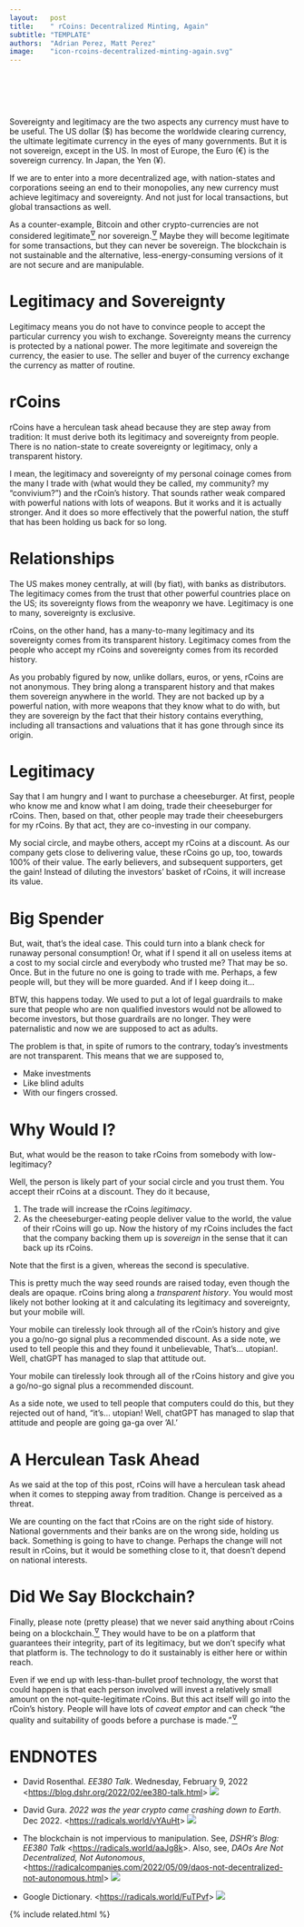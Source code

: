 ```yaml
---
layout:   post
title:    " rCoins: Decentralized Minting, Again"
subtitle: "TEMPLATE"
authors:  "Adrian Perez, Matt Perez"
image:    "icon-rcoins-decentralized-minting-again.svg"
---
```


<div style="display:none;">
 <p>Every currency must have <em>legitimacy</em> and <em>sovereignty</em>. For example, the US dollar has become a legitimate currency in the eyes of many governments, but it is not sovereign, except in the US.</p>
</div>

<h1>&nbsp;</h1>
 <p>Sovereignty and legitimacy are the two aspects any currency must have to be useful. The US dollar (&dollar;) has become the worldwide clearing currency, the ultimate legitimate currency in the eyes of many governments. But it is not sovereign, except in the US. In most of Europe, the Euro (&euro;) is the sovereign currency. In Japan, the Yen (&yen;).</p>
 <p>If we are to enter into a more decentralized age, with nation-states and corporations seeing an end to their monopolies, any new currency must achieve legitimacy and sovereignty. And not just for local transactions, but global transactions as well.</p>
 <p>As a counter-example, Bitcoin and other crypto-currencies are not considered legitimate<a href="#en01"><sup id="bm01">&hairsp;&nabla;&hairsp;</sup></a> nor sovereign.<a href="#en04"><sup id="bm04">&hairsp;&nabla;&hairsp;</sup></a> Maybe they will become legitimate for some transactions, but they can never be sovereign. The blockchain is not sustainable and the alternative, less-energy-consuming versions of it are not secure and are manipulable.</p>

<h1>Legitimacy and Sovereignty</h1>
 <p>Legitimacy means you do not have to convince people to accept the particular currency you wish to exchange. Sovereignty means the currency is protected by a national power. The more legitimate and sovereign the currency, the easier to use. The seller and buyer of the currency exchange the currency as matter of routine.</p>

<h1>rCoins</h1>
 <p><span class="_paradigm">rCoin</span>s have a herculean task ahead because they are step away from tradition: It must derive both its legitimacy and sovereignty from people. There is no nation-state to create sovereignty or legitimacy, only a transparent history.</p>
 <p>I mean, the legitimacy and sovereignty of my personal coinage comes from the many I trade with (what would they be called, my community? my &ldquo;convivium?&rdquo;) and the <span class="_paradigm">rCoin</span>&rsquo;s history. That sounds rather weak compared with powerful nations with lots of weapons. But it works and it is actually stronger. And it does so more effectively that the <span class="_quotespan">powerful nation</span>, the stuff that has been holding us back for so long.</p>

<h1>Relationships</h1>
 <p>The US makes money centrally, at will (by fiat), with banks as distributors. The legitimacy comes from the trust that other powerful countries place on the US; its sovereignty flows from the weaponry we have. Legitimacy is one to many, sovereignty is exclusive.</p>
 <p><span class="_paradigm">rCoin</span>s, on the other hand, has a many-to-many legitimacy and its sovereignty comes from its transparent history. Legitimacy comes from the people who accept my <span class="_paradigm">rCoin</span>s and sovereignty comes from its recorded history.</p>
 <p>As you probably figured by now, unlike dollars, euros, or yens, <span class="_paradigm">rCoin</span>s are not anonymous. They bring along a transparent history and that makes them sovereign anywhere in the world. They are not backed up by a powerful nation, with more weapons that they know what to do with, but they are sovereign by the fact that their history contains everything, including all transactions and valuations that it has gone through since its origin.</p>

<h1>Legitimacy</h1>
 <p>Say that I am hungry and I want to purchase a cheeseburger. At first, people who know me and know what I am doing, trade their cheeseburger for <span class="_paradigm">rCoin</span>s. Then, based on that, other people may trade their cheeseburgers for my <span class="_paradigm">rCoin</span>s. By that act, they are co-investing in our company.</p>
 <p>My social circle, and maybe others, accept my <span class="_paradigm">rCoin</span>s at a discount. As our company gets close to delivering value, these <span class="_paradigm">rCoin</span>s go up, too, towards 100%  of their value. The early believers, and subsequent supporters, get the gain! Instead of diluting the investors&rsquo; basket of <span class="_paradigm">rCoin</span>s, it will increase its value.</p>

<h1>Big Spender</h1>
 <p>But, wait, that&rsquo;s the ideal case. This could turn into a blank check for runaway personal consumption! Or, what if I spend it all on useless items at a cost to my social circle and everybody who trusted me? That may be so. Once. But in the future no one is going to trade with me. Perhaps, a few people will, but they will be more guarded. And if I keep doing it…</p>
 <p>BTW, this happens today. We used to put a lot of legal guardrails to make sure that people who are <span class="_quotespan">non qualified investors</span> would not be allowed to become investors, but those guardrails are no longer. They were paternalistic and now we are supposed to act as adults.</p>
 <p>The problem is that, in spite of rumors to the contrary, today&rsquo;s investments are not transparent. This means that we are supposed to,</p>
  <ul>
   <li>Make investments</li>
   <li>Like blind adults</li>
   <li>With our fingers crossed.</li>
 </ul>

<h1>Why Would I?</h1>
 <p>But, what would be the reason to take <span class="_paradigm">rCoin</span>s from somebody with low-legitimacy?</p>
 <p>Well, the person is likely part of your social circle and you trust them. You accept their <span class="_paradigm">rCoin</span>s at a discount. They do it because,</p>
  <ol>
   <li>The trade will increase the <span class="_paradigm">rCoin</span>s <em>legitimacy</em>.</li>
   <li>As the cheeseburger-eating people deliver value to the world, the value of their <span class="_paradigm">rCoin</span>s will go up. Now the history of my <span class="_paradigm">rCoin</span>s includes the fact that the company backing them up is <em>sovereign</em> in the sense that it can back up its <span class="_paradigm">rCoin</span>s.</li>
  </ol>
 <p>Note that the first is a given, whereas the second is speculative.</p>
 <p>This is pretty much the way seed rounds are raised today, even though the <span class="_quotespan">deals</span> are opaque. <span class="_paradigm">rCoin</span>s bring along a <em>transparent history</em>. You would most likely not bother looking at it and calculating its legitimacy and sovereignty, but your mobile will.</p>
 <p>Your mobile can tirelessly look through all of the <span class="_paradigm">rCoin</span>&rsquo;s history and give you a go/no-go signal plus a recommended discount. As a side note, we used to tell people this and they found it unbelievable, <span class="_quotespan">That&rsquo;s&hellip;  utopian!</span>. Well, chatGPT has managed to slap that attitude out.</p>
 <p>Your mobile can tirelessly look through all of the rCoins history and give you a go/no-go signal plus a recommended discount.</p>
 <p>As a side note, we used to tell people that computers could do this, but they rejected out of hand, “it’s… utopian! Well, chatGPT has managed to slap that attitude and people are going ga-ga over &rsquo;AI.&rsquo;

<h1>A Herculean Task Ahead</h1>
 <p>As we said at the top of this post, <span class="_paradigm">rCoin</span>s will have a herculean task ahead when it comes to stepping away from tradition. Change is perceived as a threat.</p>
 <p>We are counting on the fact that <span class="_paradigm">rCoin</span>s are on the right side of history. National governments and their banks are on the wrong side, holding us back. Something is going to have to change. Perhaps the change will not result in <span class="_paradigm">rCoin</span>s, but it would be something close to it, that doesn&rsquo;t depend on national interests.</p>

<h1>Did We Say Blockchain?</h1>
 <p>Finally, please note (pretty please) that we never said anything about <span class="_paradigm">rCoin</span>s being on a blockchain.<a href="#en02"><sup id="bm02">&hairsp;&nabla;&hairsp;</sup></a> They would have to be on a platform that guarantees their integrity, part of its legitimacy, but we don&rsquo;t specify what that platform is. The technology to do it sustainably is either here or within reach.</p>
 <p>Even if we end up with less-than-bullet proof technology, the worst that could happen is that each person involved will invest a relatively small amount on the not-quite-legitimate <span class="_paradigm">rCoin</span>s. But this act itself will go into the <span class="_paradigm">rCoin</span>&rsquo;s history. People will have lots of <em>caveat emptor</em> and can check “the quality and suitability of goods before a purchase is made.”<a href="#en03"><sup id="bm03">&hairsp;&nabla;&hairsp;</sup></a></p>

<h1 class="_section">ENDNOTES</h1>
 <ul>
  <li id="en04">
   <p class="_list-item">
    David Rosenthal.
    <em>EE380 Talk</em>.
    Wednesday, February 9, 2022
    &lt;<a href="https://blog.dshr.org/2022/02/ee380-talk.html" target="_blank">https://blog.dshr.org/2022/02/ee380-talk.html</a>&gt;
    <a class="_uparrow" href="#bm04"><img src="/assets/img/arrow-up-icon.png"></a>
   </p>
  </li>
  <li id="en01">
    David Gura.
    <em>2022 was the year crypto came crashing down to Earth</em>.
    Dec 2022.
    &lt;<a href="https://radicals.world/vYAuHt" target="_blank">https://radicals.world/vYAuHt</a>&gt;
    <a class="_uparrow" href="#bm01"><img src="/assets/img/arrow-up-icon.png"></a>
   </p>
  </li>
  <li id="en02">
   <p class="_list-item">
    The blockchain is not impervious to manipulation.
    See,
    <em>DSHR&rsquo;s Blog: EE380 Talk</em>
    &lt;<a href="https://radicals.world/aaJg8k">https://radicals.world/aaJg8k</a>&gt;.
    Also, see,
    <em>DAOs Are Not Decentralized, Not Autonomous</em>,
    &lt;<a href="https://radicalcompanies.com/2022/05/09/daos-not-decentralized-not-autonomous.html">https://radicalcompanies.com/2022/05/09/daos-not-decentralized-not-autonomous.html</a>&gt;
    <a class="_uparrow" href="#bm02"><img src="/assets/img/arrow-up-icon.png"></a>
   </p>
  </li>
  <li id="en03">
   <p class="_list-item">
    Google Dictionary.
    &lt;<a href="https://radicals.world/FuTPvf">https://radicals.world/FuTPvf</a>&gt;
    <a class="_uparrow" href="#bm03"><img src="/assets/img/arrow-up-icon.png"></a>
   </p>
  </li>
 </ul>

{% include related.html %}
